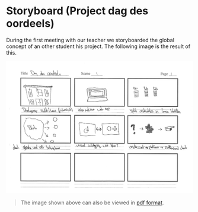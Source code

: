 # Storyboard \(Project dag des oordeels\)

During the first meeting with our teacher we storyboarded the global concept of an other student his project. The following image is the result of this.

![Storyboard](../.gitbook/assets/storyboard-other-project.jpg)

> The image shown above can also be viewed in [pdf format](https://iancstewart.gitbooks.io/graduation-project-productbiografie/content/assets/downloads/storyboard-other-project.pdf).

